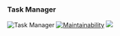 ### Task Manager
![Task Manager](https://github.com/Nemial/php-project-lvl4/workflows/Task%20Manager/badge.svg)
[![Maintainability](https://api.codeclimate.com/v1/badges/ab542d5d30cf6a7ea162/maintainability)](https://codeclimate.com/github/Nemial/php-project-lvl4/maintainability)
<a href="https://codeclimate.com/github/Nemial/php-project-lvl4/test_coverage"><img src="https://api.codeclimate.com/v1/badges/ab542d5d30cf6a7ea162/test_coverage" /></a>
